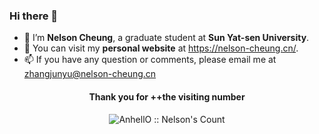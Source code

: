 ### Hi there 👋

- :whale: I’m **Nelson Cheung**, a graduate student at **Sun Yat-sen University**.
- :eyes: You can visit my **personal website** at https://nelson-cheung.cn/.
- 📫 If you have any question or comments, please email me at zhangjunyu@nelson-cheung.cn

<h4 align="center">Thank you for ++the visiting number</h4>

<p align="center"><img src="https://profile-counter.glitch.me/{NelsonCheung688585}/count.svg" alt="AnhellO :: Nelson's Count" /></p>

